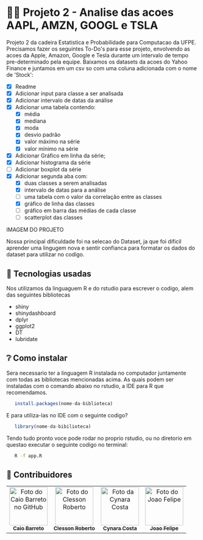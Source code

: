 # 👨‍💻 Projeto 2 - Analise das acoes AAPL, AMZN, GOOGL e TSLA 
Projeto 2 da cadeira Estatistica e Probabilidade para Computacao da UFPE. Precisamos fazer os seguintes To-Do's para esse projeto, envolvendo as acoes da Apple, Amazon, Google e Tesla durante um intervalo de tempo pre-determinado pela equipe. Baixamos os datasets da acoes do Yahoo Finance e juntamos em um csv so com uma coluna adicionada com o nome de 'Stock':

- [x]  Readme
- [x]  Adicionar input para classe a ser analisada
- [x]  Adicionar intervalo de datas da análise
- [x]  Adicionar uma tabela contendo:
    - [x]  média
    - [x]  mediana
    - [x]  moda
    - [x]  desvio padrão
    - [x]  valor máximo na série
    - [x]  valor mínimo na série
- [x]  Adicionar Gráfico em linha da série;
- [x]  Adicionar histograma da série
- [ ]  Adicionar boxplot da série
- [x]  Adicionar segunda aba com:
    - [x]  duas classes a serem analisadas
    - [x]  intervalo de datas para a análise
    - [ ]  uma tabela com o valor da correlação entre as classes
    - [x]  gráfico de linha das classes
    - [ ]  gráfico em barra das médias de cada classe
    - [ ]  scatterplot das classes

IMAGEM DO PROJETO

Nossa principal dificuldade foi na selecao do Dataset, ja que foi dificil aprender uma lingugem nova e sentir confianca para formatar os dados do dataset para utilizar no codigo.

## 👾 Tecnologias usadas
Nos utilizamos da linguaguem R e do rstudio para escrever o codigo, alem das seguintes bibliotecas
- shiny
- shinydashboard
- dplyr
- ggplot2
- DT
- lubridate

## ❔ Como instalar
Sera necessario ter a linguagem R instalada no computador juntamente com todas as bibliotecas mencionadas acima. As quais podem ser instaladas com o comando abaixo no rstudio, a IDE para R que recomendamos.

```r
   install.packages(nome-da-biblioteca)
```
E para utiliza-las no IDE com o seguinte codigo?

```r
   library(nome-da-bibilioteca)
```

Tendo tudo pronto voce pode rodar no proprio rstudio, ou no diretorio em questao executar o seguinte codigo no terminal:
```bash
   R -f app.R
```

## 👥 Contribuidores 

<table>
  <tr>
    <td align="center">
      <a href="https://github.com/CaiolBarreto">
        <img src="https://avatars.githubusercontent.com/u/79955775?v=4" width="100px;" alt="Foto do Caio Barreto no GitHub"/><br>
        <sub>
          <b>Caio Barreto</b>
        </sub>
      </a>
    </td>
    <td align="center">
      <a href="https://github.com/ClessonR">
        <img src="https://avatars.githubusercontent.com/u/53549230?v=4" width="100px;" alt="Foto do Clesson Roberto"/><br>
        <sub>
          <b>Clesson Roberto</b>
        </sub>
      </a>
    </td>
    <td align="center">
      <a href="https://github.com/CynaraCosta">
        <img src="https://avatars.githubusercontent.com/u/61971729?v=4" width="100px;" alt="Foto da Cynara Costa"/><br>
        <sub>
          <b>Cynara Costa</b>
        </sub>
      </a>
    </td>
    <td align="center">
      <a href="https://github.com/jfmvs">
        <img src="https://avatars.githubusercontent.com/u/61971830?v=4" width="100px;" alt="Foto do Joao Felipe"/><br>
        <sub>
          <b>Joao Felipe</b>
        </sub>
      </a>
    </td>
  </tr>
</table>
